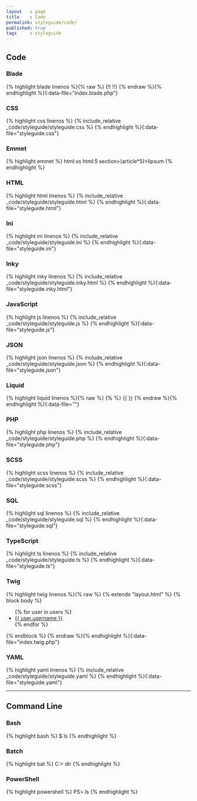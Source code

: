 ```yaml
---
layout   : page
title    : Code
permalink: styleguide/code/
published: true
tags     : styleguide
---
```


Code
----

### Blade

{% highlight blade linenos %}{% raw %}
{!! !!}
{% endraw %}{% endhighlight %}{:data-file="index.blade.php"}

### CSS

{% highlight css linenos %}
{% include_relative _code/styleguide/styleguide.css %}
{% endhighlight %}{:data-file="styleguide.css"}

### Emmet

{% highlight emmet %}
html:xs
html:5
section>(article*5)>lipsum
{% endhighlight %}

### HTML

{% highlight html linenos %}
{% include_relative _code/styleguide/styleguide.html %}
{% endhighlight %}{:data-file="styleguide.html"}

### Ini

{% highlight ini linenos %}
{% include_relative _code/styleguide/styleguide.ini %}
{% endhighlight %}{:data-file="styleguide.ini"}

### Inky

{% highlight inky linenos %}
{% include_relative _code/styleguide/styleguide.inky.html %}
{% endhighlight %}{:data-file="styleguide.inky.html"}

### JavaScript

{% highlight js linenos %}
{% include_relative _code/styleguide/styleguide.js %}
{% endhighlight %}{:data-file="styleguide.js"}

### JSON

{% highlight json linenos %}
{% include_relative _code/styleguide/styleguide.json %}
{% endhighlight %}{:data-file="styleguide.json"}

### Liquid

{% highlight liquid linenos %}{% raw %}
{% %}
{{ }}
{% endraw %}{% endhighlight %}{:data-file=""}

### PHP

{% highlight php linenos %}
{% include_relative _code/styleguide/styleguide.php %}
{% endhighlight %}{:data-file="styleguide.php"}

### SCSS

{% highlight scss linenos %}
{% include_relative _code/styleguide/styleguide.scss %}
{% endhighlight %}{:data-file="styleguide.scss"}

### SQL

{% highlight sql linenos %}
{% include_relative _code/styleguide/styleguide.sql %}
{% endhighlight %}{:data-file="styleguide.sql"}

### TypeScript

{% highlight ts linenos %}
{% include_relative _code/styleguide/styleguide.ts %}
{% endhighlight %}{:data-file="styleguide.ts"}

### Twig

{% highlight twig linenos %}{% raw %}
{% extends "layout.html" %}
{% block body %}
  <ul>
  {% for user in users %}
    <li><a href="{{ user.url }}">{{ user.username }}</a></li>
  {% endfor %}
  </ul>
{% endblock %}
{% endraw %}{% endhighlight %}{:data-file="index.twig.php"}

### YAML

{% highlight yaml linenos %}
{% include_relative _code/styleguide/styleguide.yaml %}
{% endhighlight %}{:data-file="styleguide.yaml"}

---

Command Line
------------

### Bash

{% highlight bash %}
$ ls
{% endhighlight %}

### Batch

{% highlight bat %}
C:\> dir
{% endhighlight %}

### PowerShell

{% highlight powershell %}
PS> ls
{% endhighlight %}
